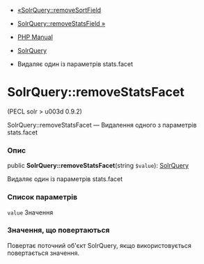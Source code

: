 - [«SolrQuery::removeSortField](solrquery.removesortfield.md)
- [SolrQuery::removeStatsField »](solrquery.removestatsfield.md)

- [PHP Manual](index.md)
- [SolrQuery](class.solrquery.md)
- Видаляє один із параметрів stats.facet

# SolrQuery::removeStatsFacet

(PECL solr \> u003d 0.9.2)

SolrQuery::removeStatsFacet — Видалення одного з параметрів stats.facet

### Опис

public **SolrQuery::removeStatsFacet**(string `$value`):
[SolrQuery](class.solrquery.md)

Видаляє один із параметрів stats.facet

### Список параметрів

`value`
Значення

### Значення, що повертаються

Повертає поточний об'єкт SolrQuery, якщо використовується повертається
значення.
